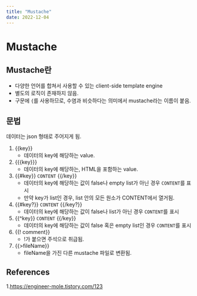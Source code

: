 ```yaml
---
title: "Mustache"
date: 2022-12-04
---
```


# Mustache

## Mustache란

- 다양한 언어를 합쳐서 사용할 수 있는 client-side template engine
- 별도의 로직이 존재하지 않음.
- 구문에 `{`를 사용하므로, 수염과 비슷하다는 의미에서 mustache라는 이름이 붙음.

## 문법

데이터는 json 형태로 주어지게 됨.

1. {{key}}
   - 데이터의 key에 해당하는 value.
2. {{{key}}}
   - 데이터의 key에 해당하는, HTML을 포함하는 value.
3. {{#key}} `CONTENT` {{/key}}
   - 데이터의 key에 해당하는 값이 false나 empty list가 아닌 경우 `CONTENT`를 표시
   - 만약 key가 list인 경우, list 안의 모든 원소가 CONTENT에서 열거됨.
4. {{#key?}} `CONTENT` {{/key?}}
   - 데이터의 key에 해당하는 값이 false나 list가 아닌 경우 `CONTENT`를 표시
5. {{^key}} `CONTENT` {{/key}}
   - 데이터의 key에 해당하는 값이 false 혹은 empty list인 경우 `CONTENT`를 표시
6. {{! comment}}
   - !가 붙으면 주석으로 취급됨.
7. {{>fileName}}
   - fileName을 가진 다른 mustache 파일로 변환됨.

## References

1.https://engineer-mole.tistory.com/123
